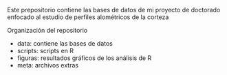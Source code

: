 Este prepositorio contiene las bases de datos de mi proyecto de doctorado enfocado al estudio de perfiles alométricos de la corteza 

Organización del repositorio
- data: contiene las bases de datos
- scripts: scripts en R
- figuras: resultados gráficos de los análisis de R
- meta: archivos extras
